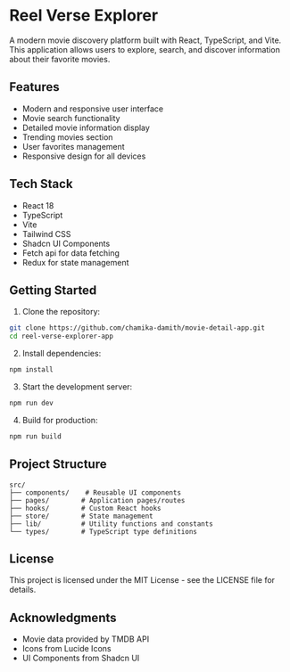 # Reel Verse Explorer

A modern movie discovery platform built with React, TypeScript, and Vite. This application allows users to explore, search, and discover information about their favorite movies.

## Features

- Modern and responsive user interface
- Movie search functionality
- Detailed movie information display
- Trending movies section
- User favorites management
- Responsive design for all devices

## Tech Stack

- React 18
- TypeScript
- Vite
- Tailwind CSS
- Shadcn UI Components
- Fetch api for data fetching
- Redux for state management

## Getting Started

1. Clone the repository:
```bash
git clone https://github.com/chamika-damith/movie-detail-app.git
cd reel-verse-explorer-app
```

2. Install dependencies:
```bash
npm install
```

3. Start the development server:
```bash
npm run dev
```

4. Build for production:
```bash
npm run build
```

## Project Structure

```
src/
├── components/    # Reusable UI components
├── pages/        # Application pages/routes
├── hooks/        # Custom React hooks
├── store/        # State management
├── lib/          # Utility functions and constants
└── types/        # TypeScript type definitions
```


## License

This project is licensed under the MIT License - see the LICENSE file for details.

## Acknowledgments

- Movie data provided by TMDB API
- Icons from Lucide Icons
- UI Components from Shadcn UI

